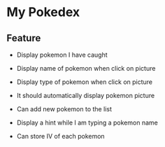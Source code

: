 # My Pokedex

## Feature

- Display pokemon I have caught
- Display name of pokemon when click on picture
- Display type of pokemon when click on picture
- It should automatically display pokemon picture

- Can add new pokemon to the list
- Display a hint while I am typing a pokemon name
- Can store IV of each pokemon

